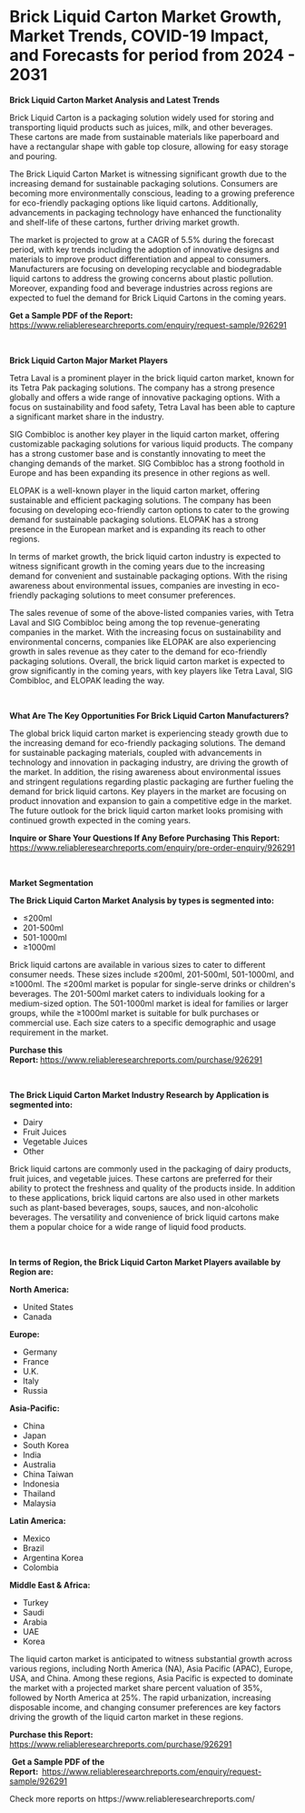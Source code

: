 <p><h1>Brick Liquid Carton Market Growth, Market Trends, COVID-19 Impact, and Forecasts for period from 2024 - 2031</h1></p><p><strong>Brick Liquid Carton Market Analysis and Latest Trends</strong></p>
<p><p>Brick Liquid Carton is a packaging solution widely used for storing and transporting liquid products such as juices, milk, and other beverages. These cartons are made from sustainable materials like paperboard and have a rectangular shape with gable top closure, allowing for easy storage and pouring.</p><p>The Brick Liquid Carton Market is witnessing significant growth due to the increasing demand for sustainable packaging solutions. Consumers are becoming more environmentally conscious, leading to a growing preference for eco-friendly packaging options like liquid cartons. Additionally, advancements in packaging technology have enhanced the functionality and shelf-life of these cartons, further driving market growth.</p><p>The market is projected to grow at a CAGR of 5.5% during the forecast period, with key trends including the adoption of innovative designs and materials to improve product differentiation and appeal to consumers. Manufacturers are focusing on developing recyclable and biodegradable liquid cartons to address the growing concerns about plastic pollution. Moreover, expanding food and beverage industries across regions are expected to fuel the demand for Brick Liquid Cartons in the coming years.</p></p>
<p><strong>Get a Sample PDF of the Report:&nbsp;</strong> <a href="https://www.reliableresearchreports.com/enquiry/request-sample/926291">https://www.reliableresearchreports.com/enquiry/request-sample/926291</a></p>
<p>&nbsp;</p>
<p><strong>Brick Liquid Carton Major Market Players</strong></p>
<p><p>Tetra Laval is a prominent player in the brick liquid carton market, known for its Tetra Pak packaging solutions. The company has a strong presence globally and offers a wide range of innovative packaging options. With a focus on sustainability and food safety, Tetra Laval has been able to capture a significant market share in the industry.</p><p>SIG Combibloc is another key player in the liquid carton market, offering customizable packaging solutions for various liquid products. The company has a strong customer base and is constantly innovating to meet the changing demands of the market. SIG Combibloc has a strong foothold in Europe and has been expanding its presence in other regions as well.</p><p>ELOPAK is a well-known player in the liquid carton market, offering sustainable and efficient packaging solutions. The company has been focusing on developing eco-friendly carton options to cater to the growing demand for sustainable packaging solutions. ELOPAK has a strong presence in the European market and is expanding its reach to other regions.</p><p>In terms of market growth, the brick liquid carton industry is expected to witness significant growth in the coming years due to the increasing demand for convenient and sustainable packaging options. With the rising awareness about environmental issues, companies are investing in eco-friendly packaging solutions to meet consumer preferences.</p><p>The sales revenue of some of the above-listed companies varies, with Tetra Laval and SIG Combibloc being among the top revenue-generating companies in the market. With the increasing focus on sustainability and environmental concerns, companies like ELOPAK are also experiencing growth in sales revenue as they cater to the demand for eco-friendly packaging solutions. Overall, the brick liquid carton market is expected to grow significantly in the coming years, with key players like Tetra Laval, SIG Combibloc, and ELOPAK leading the way.</p></p>
<p>&nbsp;</p>
<p><strong>What Are The Key Opportunities For Brick Liquid Carton Manufacturers?</strong></p>
<p><p>The global brick liquid carton market is experiencing steady growth due to the increasing demand for eco-friendly packaging solutions. The demand for sustainable packaging materials, coupled with advancements in technology and innovation in packaging industry, are driving the growth of the market. In addition, the rising awareness about environmental issues and stringent regulations regarding plastic packaging are further fueling the demand for brick liquid cartons. Key players in the market are focusing on product innovation and expansion to gain a competitive edge in the market. The future outlook for the brick liquid carton market looks promising with continued growth expected in the coming years.</p></p>
<p><strong>Inquire or Share Your Questions If Any Before Purchasing This Report:</strong> <a href="https://www.reliableresearchreports.com/enquiry/pre-order-enquiry/926291">https://www.reliableresearchreports.com/enquiry/pre-order-enquiry/926291</a></p>
<p>&nbsp;</p>
<p><strong>Market Segmentation</strong></p>
<p><strong>The Brick Liquid Carton Market Analysis by types is segmented into:</strong></p>
<p><ul><li>≤200ml</li><li>201-500ml</li><li>501-1000ml</li><li>≥1000ml</li></ul></p>
<p><p>Brick liquid cartons are available in various sizes to cater to different consumer needs. These sizes include ≤200ml, 201-500ml, 501-1000ml, and ≥1000ml. The ≤200ml market is popular for single-serve drinks or children's beverages. The 201-500ml market caters to individuals looking for a medium-sized option. The 501-1000ml market is ideal for families or larger groups, while the ≥1000ml market is suitable for bulk purchases or commercial use. Each size caters to a specific demographic and usage requirement in the market.</p></p>
<p><strong>Purchase this Report:&nbsp;</strong><a href="https://www.reliableresearchreports.com/purchase/926291">https://www.reliableresearchreports.com/purchase/926291</a></p>
<p>&nbsp;</p>
<p><strong>The Brick Liquid Carton Market Industry Research by Application is segmented into:</strong></p>
<p><ul><li>Dairy</li><li>Fruit Juices</li><li>Vegetable Juices</li><li>Other</li></ul></p>
<p><p>Brick liquid cartons are commonly used in the packaging of dairy products, fruit juices, and vegetable juices. These cartons are preferred for their ability to protect the freshness and quality of the products inside. In addition to these applications, brick liquid cartons are also used in other markets such as plant-based beverages, soups, sauces, and non-alcoholic beverages. The versatility and convenience of brick liquid cartons make them a popular choice for a wide range of liquid food products.</p></p>
<p>&nbsp;</p>
<p><strong>In terms of Region, the Brick Liquid Carton Market Players available by Region are:</strong></p>
<p>
    <p> <strong> North America: </strong>
        <ul>
            <li>United States</li>
            <li>Canada</li>
        </ul>
        </p> 
    <p> <strong> Europe: </strong>
        <ul>
            <li>Germany</li>
            <li>France</li>
            <li>U.K.</li>
            <li>Italy</li>
            <li>Russia</li>
        </ul>
        </p> 
    <p> <strong> Asia-Pacific: </strong>
        <ul>
            <li>China</li>
            <li>Japan</li>
            <li>South Korea</li>
            <li>India</li>
            <li>Australia</li>
            <li>China Taiwan</li>
            <li>Indonesia</li>
            <li>Thailand</li>
            <li>Malaysia</li>
        </ul>
        </p> 
    <p> <strong> Latin America: </strong>
        <ul>
            <li>Mexico</li>
            <li>Brazil</li>
            <li>Argentina Korea</li>
            <li>Colombia</li>
        </ul>
        </p> 
    <p> <strong> Middle East & Africa: </strong>
        <ul>
            <li>Turkey</li>
            <li>Saudi</li>
            <li>Arabia</li>
            <li>UAE</li>
            <li>Korea</li>
        </ul>
    </p>
    </p>
<p><p>The liquid carton market is anticipated to witness substantial growth across various regions, including North America (NA), Asia Pacific (APAC), Europe, USA, and China. Among these regions, Asia Pacific is expected to dominate the market with a projected market share percent valuation of 35%, followed by North America at 25%. The rapid urbanization, increasing disposable income, and changing consumer preferences are key factors driving the growth of the liquid carton market in these regions.</p></p>
<p><strong>Purchase this Report: </strong><a href="https://www.reliableresearchreports.com/purchase/926291">https://www.reliableresearchreports.com/purchase/926291</a></p>
<p>&nbsp;<strong>Get a Sample PDF of the Report:&nbsp;&nbsp;</strong><a href="https://www.reliableresearchreports.com/enquiry/request-sample/926291">https://www.reliableresearchreports.com/enquiry/request-sample/926291</a></p>
<p><strong></strong></p>
<p>Check more reports on https://www.reliableresearchreports.com/</p>